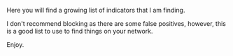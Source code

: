 Here you will find a growing list of indicators that I am finding.

I don't recommend blocking as there are some false positives, however, this is a good list to use to find things on your network.

Enjoy.

